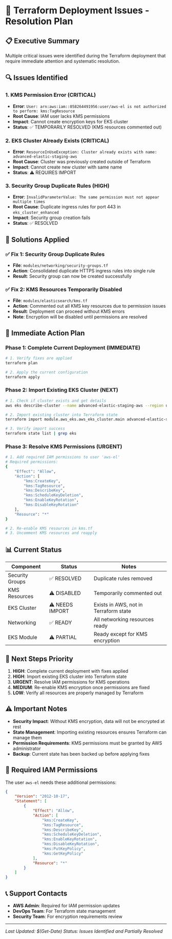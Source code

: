 # 🚨 Terraform Deployment Issues - Resolution Plan

## 📋 Executive Summary
Multiple critical issues were identified during the Terraform deployment that require immediate attention and systematic resolution.

## 🔍 Issues Identified

### 1. **KMS Permission Error (CRITICAL)**
- **Error**: `User: arn:aws:iam::058264491956:user/aws-el is not authorized to perform: kms:TagResource`
- **Root Cause**: IAM user lacks KMS permissions
- **Impact**: Cannot create encryption keys for EKS cluster
- **Status**: ✅ TEMPORARILY RESOLVED (KMS resources commented out)

### 2. **EKS Cluster Already Exists (CRITICAL)**
- **Error**: `ResourceInUseException: Cluster already exists with name: advanced-elastic-staging-aws`
- **Root Cause**: Cluster was previously created outside of Terraform
- **Impact**: Cannot create new cluster with same name
- **Status**: ⚠️ REQUIRES IMPORT

### 3. **Security Group Duplicate Rules (HIGH)**
- **Error**: `InvalidParameterValue: The same permission must not appear multiple times`
- **Root Cause**: Duplicate ingress rules for port 443 in `eks_cluster_enhanced`
- **Impact**: Security group creation fails
- **Status**: ✅ RESOLVED

## 🔧 Solutions Applied

### ✅ **Fix 1: Security Group Duplicate Rules**
- **File**: `modules/networking/security-groups.tf`
- **Action**: Consolidated duplicate HTTPS ingress rules into single rule
- **Result**: Security group can now be created successfully

### ✅ **Fix 2: KMS Resources Temporarily Disabled**
- **File**: `modules/elasticsearch/kms.tf`
- **Action**: Commented out all KMS key resources due to permission issues
- **Result**: Deployment can proceed without KMS errors
- **Note**: Encryption will be disabled until permissions are resolved

## 🎯 **Immediate Action Plan**

### **Phase 1: Complete Current Deployment (IMMEDIATE)**
```bash
# 1. Verify fixes are applied
terraform plan

# 2. Apply the current configuration
terraform apply
```

### **Phase 2: Import Existing EKS Cluster (NEXT)**
```bash
# 1. Check if cluster exists and get details
aws eks describe-cluster --name advanced-elastic-staging-aws --region us-west-2

# 2. Import existing cluster into Terraform state
terraform import module.aws_eks.aws_eks_cluster.main advanced-elastic-staging-aws

# 3. Verify import success
terraform state list | grep eks
```

### **Phase 3: Resolve KMS Permissions (URGENT)**
```bash
# 1. Add required IAM permissions to user 'aws-el'
# Required permissions:
{
    "Effect": "Allow",
    "Action": [
        "kms:CreateKey",
        "kms:TagResource",
        "kms:DescribeKey",
        "kms:ScheduleKeyDeletion",
        "kms:EnableKeyRotation",
        "kms:DisableKeyRotation"
    ],
    "Resource": "*"
}

# 2. Re-enable KMS resources in kms.tf
# 3. Uncomment KMS resources and reapply
```

## 📊 **Current Status**

| Component | Status | Notes |
|-----------|--------|-------|
| Security Groups | ✅ RESOLVED | Duplicate rules removed |
| KMS Resources | ⚠️ DISABLED | Temporarily commented out |
| EKS Cluster | ⚠️ NEEDS IMPORT | Exists in AWS, not in Terraform state |
| Networking | ✅ READY | All networking resources ready |
| EKS Module | ⚠️ PARTIAL | Ready except for KMS encryption |

## 🚀 **Next Steps Priority**

1. **HIGH**: Complete current deployment with fixes applied
2. **HIGH**: Import existing EKS cluster into Terraform state
3. **URGENT**: Resolve IAM permissions for KMS operations
4. **MEDIUM**: Re-enable KMS encryption once permissions are fixed
5. **LOW**: Verify all resources are properly managed by Terraform

## ⚠️ **Important Notes**

- **Security Impact**: Without KMS encryption, data will not be encrypted at rest
- **State Management**: Importing existing resources ensures Terraform can manage them
- **Permission Requirements**: KMS permissions must be granted by AWS administrator
- **Backup**: Current state has been backed up before applying fixes

## 🔐 **Required IAM Permissions**

The user `aws-el` needs these additional permissions:
```json
{
    "Version": "2012-10-17",
    "Statement": [
        {
            "Effect": "Allow",
            "Action": [
                "kms:CreateKey",
                "kms:TagResource",
                "kms:DescribeKey",
                "kms:ScheduleKeyDeletion",
                "kms:EnableKeyRotation",
                "kms:DisableKeyRotation",
                "kms:PutKeyPolicy",
                "kms:GetKeyPolicy"
            ],
            "Resource": "*"
        }
    ]
}
```

## 📞 **Support Contacts**

- **AWS Admin**: Required for IAM permission updates
- **DevOps Team**: For Terraform state management
- **Security Team**: For encryption requirements review

---
*Last Updated: $(Get-Date)*
*Status: Issues Identified and Partially Resolved*

